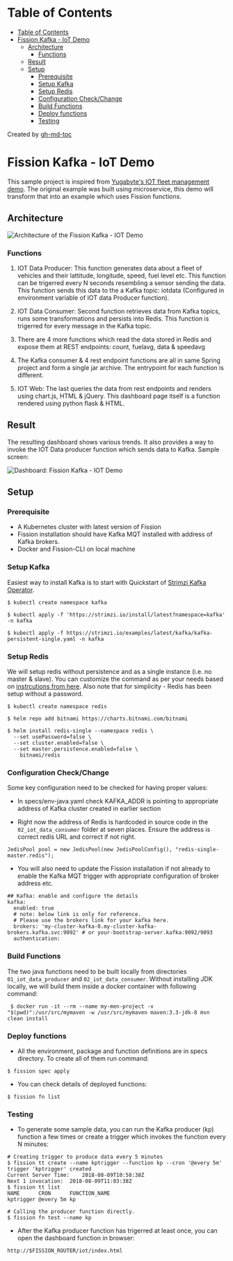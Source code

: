 Table of Contents
=================

   * [Table of Contents](#table-of-contents)
   * [Fission Kafka - IoT Demo](#fission-kafka---iot-demo)
      * [Architecture](#architecture)
         * [Functions](#functions)
      * [Result](#result)
      * [Setup](#setup)
         * [Prerequisite](#prerequisite)
         * [Setup Kafka](#setup-kafka)
         * [Setup Redis](#setup-redis)
         * [Configuration Check/Change](#configuration-checkchange)
         * [Build Functions](#build-functions)
         * [Deploy functions](#deploy-functions)
         * [Testing](#testing)

Created by [gh-md-toc](https://github.com/ekalinin/github-markdown-toc)


# Fission Kafka - IoT Demo

This sample project is inspired from [Yugabyte's IOT fleet management demo](https://github.com/YugaByte/yb-iot-fleet-management). The original example was built using  microservice, this demo will transform that into an example which uses Fission functions.

## Architecture

![Architecture of the Fission Kafka - IOT Demo](/static_assets/architecture-diagram.png)

### Functions

1. IOT Data Producer: This function generates data about a fleet of vehicles and their lattitude, longitude, speed, fuel level etc. This function can be trigerred every N seconds resembling a sensor sending the data. This function sends this data to the a Kafka topic: iotdata (Configured in environment variable of IOT data Producer function).

2. IOT Data Consumer: Second function retrieves data from Kafka topics, runs some transformations and persists into Redis. This function is trigerred for every message in the Kafka topic.

3. There are 4 more functions which read the data stored in Redis and expose them at REST endpoints: count, fuelavg, data & speedavg

4. The Kafka consumer & 4 rest endpoint functions are all in same Spring project and form a single jar archive. The entrypoint for each function is different.

5. IOT Web: The last queries the data from rest endpoints and renders using chart.js, HTML & jQuery. This dashboard page itself is a function rendered using python flask & HTML.


## Result

The resulting dashboard shows various trends. It also provides a way to invoke the IOT Data producer function which sends data to Kafka. Sample screen:

![Dashboard: Fission Kafka - IOT Demo](/static_assets/iot-demo-screen.png)

## Setup

### Prerequisite

- A Kubernetes cluster with latest version of Fission
- Fission installation should have Kafka MQT installed with address of Kafka brokers.
- Docker and Fission-CLI on local machine

### Setup Kafka

Easiest way to install Kafka is to start with Quickstart of [Strimzi Kafka Operator](https://strimzi.io/quickstarts/). 

```
$ kubectl create namespace kafka

$ kubectl apply -f 'https://strimzi.io/install/latest?namespace=kafka' -n kafka

$ kubectl apply -f https://strimzi.io/examples/latest/kafka/kafka-persistent-single.yaml -n kafka 

```

### Setup Redis

We will setup redis without persistence and as a single instance (i.e. no master & slave). You can customize the command as per your needs based on [instrcutions from here](https://github.com/helm/charts/tree/master/stable/redis#configuration). Also note that for simplicity - Redis has been setup without a password.

```
$ kubectl create namespace redis

$ helm repo add bitnami https://charts.bitnami.com/bitnami

$ helm install redis-single --namespace redis \
  --set usePassword=false \
  --set cluster.enabled=false \
  --set master.persistence.enabled=false \
    bitnami/redis
```


### Configuration Check/Change

Some key configuration need to be checked for having proper values:

- In specs/env-java.yaml check KAFKA_ADDR is pointing to appropriate address of Kafka cluster created in earlier section

- Right now the address of Redis is hardcoded in source code in the `02_iot_data_consumer` folder at seven places. Ensure the address is correct redis URL and correct if not right.

```
JedisPool pool = new JedisPool(new JedisPoolConfig(), "redis-single-master.redis");
```

- You will also need to update the Fission installation if not already to enable the Kafka MQT trigger with appropriate configuration of broker address etc.

```
## Kafka: enable and configure the details
kafka:
  enabled: true
  # note: below link is only for reference. 
  # Please use the brokers link for your kafka here. 
  brokers: 'my-cluster-kafka-0.my-cluster-kafka-brokers.kafka.svc:9092' # or your-bootstrap-server.kafka:9092/9093
  authentication:
```



### Build Functions

The two java functions need to be built locally from directories `01_iot_data_producer` and `02_iot_data_consumer`. Without installing JDK locally, we will build them inside a docker container with following command:

```
 $ docker run -it --rm --name my-men-project -v "$(pwd)":/usr/src/mymaven -w /usr/src/mymaven maven:3.3-jdk-8 mvn clean install
```


### Deploy functions

- All the environment, package and function definitions are in specs directory. To create all of them run command:

```
$ fission spec apply 
```

- You can check details of deployed functions:

```
$ fission fn list 
```


### Testing

- To generate some sample data, you can run the Kafka producer (kp) function a few times or create a trigger which invokes the function every N minutes:

```
# Creating trigger to produce data every 5 minutes
$ fission tt create --name kptrigger --function kp --cron '@every 5m'
trigger 'kptrigger' created
Current Server Time: 	2018-08-09T10:58:38Z
Next 1 invocation: 	2018-08-09T11:03:38Z
$ fission tt list
NAME      CRON      FUNCTION_NAME
kptrigger @every 5m kp

# Calling the producer function directly.
$ fission fn test --name kp
```

- After the Kafka producer function has trigerred at least once, you can open the dashboard function in browser:

```http://$FISSION_ROUTER/iot/index.html```
